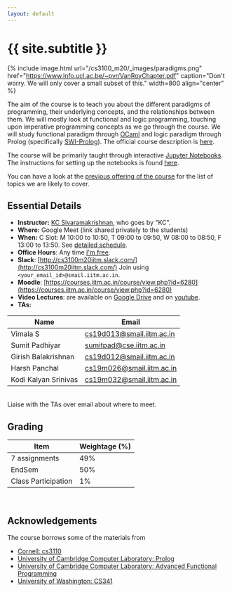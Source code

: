 ```yaml
---
layout: default
---
```


<div class="home">

<h1>{{ site.subtitle }}</h1>

</div>

{% include image.html url="/cs3100_m20/_images/paradigms.png"
   href="https://www.info.ucl.ac.be/~pvr/VanRoyChapter.pdf"
   caption="Don't worry. We will only cover a small subset of this." width=800 align="center" %}

The aim of the course is to teach you about the different paradigms of
programming, their underlying concepts, and the relationships between them. We
will mostly look at functional and logic programming, touching upon imperative
programming concepts as we go through the course. We will study functional
paradigm through [OCaml](https://ocaml.org/) and logic paradigm through Prolog
(specifically [SWI-Prolog](https://www.swi-prolog.org/)). The official course
description is [here](http://www.cse.iitm.ac.in/course_details.php?arg=MTk=).

The course will be primarily taught through interactive [Jupyter
Notebooks](https://jupyter.org/). The instructions for setting up the notebooks
is found [here](https://github.com/kayceesrk/cs3100_m20#running-the-jupyter-notebooks).

You can have a look at the [previous offering of the
course](http://kcsrk.info/cs3100_f19/) for the list of topics we are likely to
cover.

## Essential Details

* **Instructor:** [KC Sivaramakrishnan](http://kcsrk.info), who goes by "KC".
* **Where:** Google Meet (link shared privately to the students)
* **When:** C Slot: M 10:00 to 10:50, T 09:00 to 09:50, W 08:00 to 08:50, F 13:00 to 13:50. See [detailed schedule]({{site.baseurl}}/schedule).
* **Office Hours**: Any time [I'm free](http://kcsrk.info/calendar).
* **Slack**: [http://cs3100m20iitm.slack.com/](http://cs3100m20iitm.slack.com/) Join using `<your_email_id>@smail.iitm.ac.in`.
* **Moodle**: [https://courses.iitm.ac.in/course/view.php?id=6280](https://courses.iitm.ac.in/course/view.php?id=6280)
* **Video Lectures**: are available on [Google Drive](https://drive.google.com/drive/folders/1k6CWrKhLtbBEfx7suQ9du6af8n8PuwnB?usp=sharing) and on [youtube](https://www.youtube.com/watch?v=9R8Oim7YU20&list=PLt0HgEXFOHdkE-NTs87s7QjwYwqeihb-D).
* **TAs:** 

| Name | Email | 
|------|-------|
| Vimala S | cs19d013@smail.iitm.ac.in |
| Sumit Padhiyar | sumitpad@cse.iitm.ac.in |
| Girish Balakrishnan | cs19d012@smail.iitm.ac.in | 
| Harsh Panchal | cs19m026@smail.iitm.ac.in | 
| Kodi Kalyan Srinivas | cs19m032@smail.iitm.ac.in |

<br>
Liaise with the TAs over email about where to meet. 

## Grading

| Item          | Weightage (%) |
|---------------|---------------|
| 7 assignments | 49% |
| EndSem        | 50% |
| Class Participation | 1% |

<br/> 

## Acknowledgements

The course borrows some of the materials from

* [Cornell: cs3110](http://www.cs.cornell.edu/courses/cs3110/2019sp/)
* [University of Cambridge Computer Laboratory: Prolog](https://www.cl.cam.ac.uk/teaching/1819/Prolog/)
* [University of Cambridge Computer Laboratory: Advanced Functional Programming](https://www.cl.cam.ac.uk/teaching/1718/L28/)
* [University of Washington: CS341](https://courses.cs.washington.edu/courses/cse341/20sp/)

